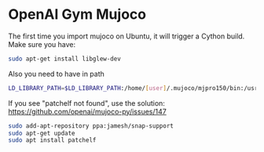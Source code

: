 # OpenAI Gym Mujoco

The first time you import mujoco on Ubuntu, it will trigger a Cython build. Make sure you have:

```bash
sudo apt-get install libglew-dev
```

Also you need to have in path
```bash
LD_LIBRARY_PATH=$LD_LIBRARY_PATH:/home/[user]/.mujoco/mjpro150/bin:/usr/lib/nvidia-384
```

If you see "patchelf not found", use the solution:
https://github.com/openai/mujoco-py/issues/147

```bash
sudo add-apt-repository ppa:jamesh/snap-support
sudo apt-get update
sudo apt install patchelf
```
